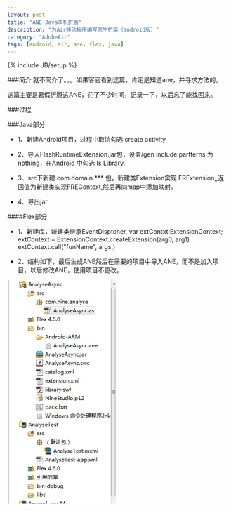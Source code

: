 ```yaml
---
layout: post
title: "ANE Java本机扩展"
description: "为Air移动程序编写原生扩展（android版）"
category: "AdobeAir"
tags: [android, air, ane, flex, java]
---
```

{% include JB/setup %}

###简介
就不简介了。。。如果客官看到这篇，肯定是知道ane，并寻求方法的。

这篇主要是暑假折腾这ANE，花了不少时间，记录一下，以后忘了能找回来。

###过程

###Java部分
* 1、新建Android项目，过程中取消勾选 create activity

* 2、导入FlashRuntimeExtension.jar包，设置/gen include partterns 为nothing，在Android 中勾选 Is Library.

* 3、src下新建 com.domain.*** 包，新建类Extension实现 FRExtension,,返回值为新建类实现FREContext,然后再向map中添加映射。

* 4、导出jar


####Flex部分

* 1、新建库，新建类继承EventDisptcher,
    var extContxt:ExtensionContext;
    extContext = ExtensionContext.createExtension(arg0, arg1)
    extContext.call("funName", args.)

* 2、结构如下，最后生成ANE然后在需要的项目中导入ANE，而不是加入项目，以后修改ANE，使用项目不更改。

<img src="/assets/images/posts/post_ane_img1.jpeg" />


